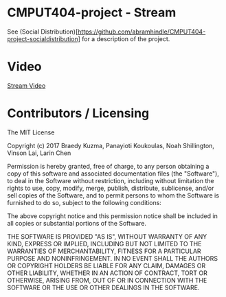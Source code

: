 CMPUT404-project - Stream
=========================

See (Social Distribution)[https://github.com/abramhindle/CMPUT404-project-socialdistribution] for a description of the project.

Video
=====

[Stream Video](https://www.youtube.com/watch?v=D7dnxCg8Fcc&feature=youtu.be)

Contributors / Licensing
========================
The MIT License

Copyright (c) 2017 Braedy Kuzma, Panayioti Koukoulas, Noah Shillington, Vinson Lai, Larin Chen

Permission is hereby granted, free of charge, to any person obtaining a copy
of this software and associated documentation files (the "Software"), to deal
in the Software without restriction, including without limitation the rights
to use, copy, modify, merge, publish, distribute, sublicense, and/or sell
copies of the Software, and to permit persons to whom the Software is
furnished to do so, subject to the following conditions:

The above copyright notice and this permission notice shall be included in
all copies or substantial portions of the Software.

THE SOFTWARE IS PROVIDED "AS IS", WITHOUT WARRANTY OF ANY KIND, EXPRESS OR
IMPLIED, INCLUDING BUT NOT LIMITED TO THE WARRANTIES OF MERCHANTABILITY,
FITNESS FOR A PARTICULAR PURPOSE AND NONINFRINGEMENT. IN NO EVENT SHALL THE
AUTHORS OR COPYRIGHT HOLDERS BE LIABLE FOR ANY CLAIM, DAMAGES OR OTHER
LIABILITY, WHETHER IN AN ACTION OF CONTRACT, TORT OR OTHERWISE, ARISING FROM,
OUT OF OR IN CONNECTION WITH THE SOFTWARE OR THE USE OR OTHER DEALINGS IN
THE SOFTWARE.
